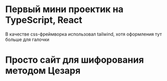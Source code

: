 # Первый мини проектик на TypeScript, React
В качестве css-фреймворка использовал tailwind, хотя оформления тут больше для галочки

# Просто сайт для шифорования методом Цезаря 
